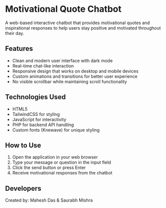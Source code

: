 # Motivational Quote Chatbot

A web-based interactive chatbot that provides motivational quotes and inspirational responses to help users stay positive and motivated throughout their day.

## Features

- Clean and modern user interface with dark mode
- Real-time chat-like interaction
- Responsive design that works on desktop and mobile devices
- Custom animations and transitions for better user experience
- No visible scrollbar while maintaining scroll functionality

## Technologies Used

- HTML5
- TailwindCSS for styling
- JavaScript for interactivity
- PHP for backend API handling
- Custom fonts (Knewave) for unique styling

## How to Use

1. Open the application in your web browser
2. Type your message or question in the input field
3. Click the send button or press Enter
4. Receive motivational responses from the chatbot

## Developers

Created by: Mahesh Das & Saurabh Mishra
